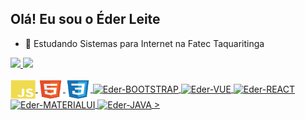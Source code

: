 ## Olá! Eu sou o Éder Leite

- 🌱 Estudando Sistemas para Internet na Fatec Taquaritinga

<div>
  <a href="https://github.com/EderLeite94">
  <img height="180em" src="https://github-readme-stats.vercel.app/api?username=EderLeite94&show_icons=true&theme=dracula&include_all_commits=true&count_private=true"/>
  <img height="180em" src="https://github-readme-stats.vercel.app/api/top-langs/?username=EderLeite94&layout=compact&langs_count=10&theme=dracula"/>
</div>
<div style="display: inline_block"><br>
  <img align="center" alt="Eder-Js" height="30" width="40" src="https://raw.githubusercontent.com/devicons/devicon/master/icons/javascript/javascript-plain.svg">
  <img align="center" alt="Eder-HTML" height="30" width="40" src="https://raw.githubusercontent.com/devicons/devicon/master/icons/html5/html5-original.svg">
  <img align="center" alt="Eder-CSS" height="30" width="40" src="https://raw.githubusercontent.com/devicons/devicon/master/icons/css3/css3-original.svg">
  <img align="center" alt="Eder-BOOTSTRAP" height="30" width="40" src="https://cdn.jsdelivr.net/gh/devicons/devicon/icons/bootstrap/bootstrap-original.svg">  
  <img align="center" alt="Eder-VUE" height="30" width="40" src="https://cdn.jsdelivr.net/gh/devicons/devicon/icons/vuejs/vuejs-original.svg">
  <img align="center" alt="Eder-REACT" height="30" width="40" src="https://cdn.jsdelivr.net/gh/devicons/devicon/icons/react/react-original.svg">  
  <img align="center" alt="Eder-MATERIALUI" height="30 width="40" src="https://cdn.jsdelivr.net/gh/devicons/devicon/icons/materialui/materialui-original.svg" />
  <img align="center" alt="Eder-JAVA" height="30 width="40" src=https://cdn.jsdelivr.net/gh/devicons/devicon/icons/java/java-original.svg" />
>
</div>  
